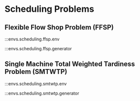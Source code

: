 # Scheduling Problems

## Flexible Flow Shop Problem (FFSP)

:::envs.scheduling.ffsp.env

:::envs.scheduling.ffsp.generator

## Single Machine Total Weighted Tardiness Problem (SMTWTP)

:::envs.scheduling.smtwtp.env

:::envs.scheduling.smtwtp.generator
